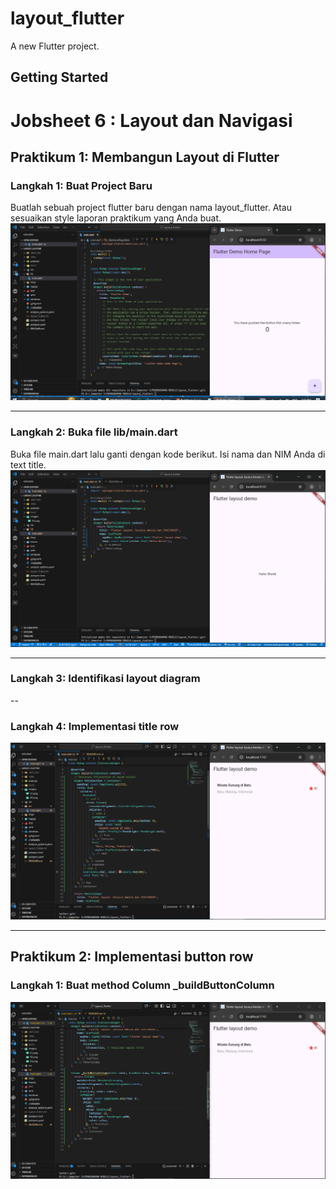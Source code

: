 # layout_flutter

A new Flutter project.

## Getting Started

# Jobsheet 6 : Layout dan Navigasi

## Praktikum 1: Membangun Layout di Flutter

### Langkah 1: Buat Project Baru
Buatlah sebuah project flutter baru dengan nama layout_flutter. Atau sesuaikan style laporan praktikum yang Anda buat.
![Langkah1](images/01.png)

---

### Langkah 2: Buka file lib/main.dart
Buka file main.dart lalu ganti dengan kode berikut. Isi nama dan NIM Anda di text title.
![Langkah2](images/02.png)

---

### Langkah 3: Identifikasi layout diagram

--

### Langkah 4: Implementasi title row
![Langkah4](images/03.png)

---

## Praktikum 2: Implementasi button row

### Langkah 1: Buat method Column _buildButtonColumn
![Langkah1](images/04.png)